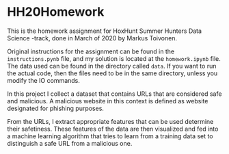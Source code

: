 # HH20Homework
This is the homework assignment for HoxHunt Summer Hunters Data Science -track, done in March of 2020 by Markus Toivonen.

Original instructions for the assignment can be found in the `instructions.pynb` file, and my solution is located at the `homework.ipynb` file. The data used can be found in the directory called `data`. If you want to run the actual code, then the files need to be in the same directory, unless you modify the IO commands.

In this project I collect a dataset that contains URLs that are considered safe and malicious. A malicious website in this context is defined as website designated for phishing purposes.

From the URLs, I extract appropriate features that can be used determine their safetiness. These features of the data are then visualized and fed into a machine learning algorithm that tries to learn from a training data set to distinguish a safe URL from a malicious one.

